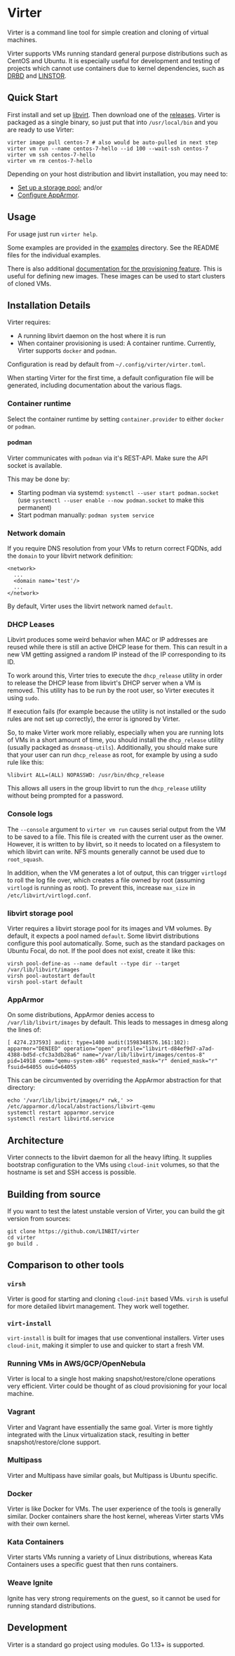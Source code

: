 # Virter

Virter is a command line tool for simple creation and cloning of virtual
machines.

Virter supports VMs running standard general purpose distributions such as
CentOS and Ubuntu. It is especially useful for development and testing of
projects which cannot use containers due to kernel dependencies, such as
[DRBD](https://github.com/LINBIT/drbd) and
[LINSTOR](https://github.com/LINBIT/linstor-server).

## Quick Start

First install and set up [libvirt](https://libvirt.org/index.html). Then
download one of the [releases](https://github.com/LINBIT/virter/releases).
Virter is packaged as a single binary, so just put that into `/usr/local/bin` and
you are ready to use Virter:

```
virter image pull centos-7 # also would be auto-pulled in next step
virter vm run --name centos-7-hello --id 100 --wait-ssh centos-7
virter vm ssh centos-7-hello
virter vm rm centos-7-hello
```

Depending on your host distribution and libvirt installation, you may need to:
* [Set up a storage pool](#libvirt-storage-pool); and/or
* [Configure AppArmor](#apparmor).

## Usage

For usage just run `virter help`.

Some examples are provided in the [examples](./examples) directory. See the
README files for the individual examples.

There is also additional [documentation for the provisioning
feature](./doc/provisioning.md). This is useful for defining new images. These
images can be used to start clusters of cloned VMs.

## Installation Details

Virter requires:

* A running libvirt daemon on the host where it is run
* When container provisioning is used: A container runtime.
  Currently, Virter supports `docker` and `podman`.

Configuration is read by default from `~/.config/virter/virter.toml`.

When starting Virter for the first time, a default configuration file will be
generated, including documentation about the various flags.

### Container runtime

Select the container runtime by setting `container.provider` to either `docker` or `podman`.

#### podman

Virter communicates with `podman` via it's REST-API. Make sure the API socket is available.

This may be done by:

* Starting podman via systemd: `systemctl --user start podman.socket` (use `systemctl --user enable --now podman.socket` to make this permanent)
* Start podman manually: `podman system service`

### Network domain

If you require DNS resolution from your VMs to return correct FQDNs, add the
`domain` to your libvirt network definition:

```
<network>
  ...
  <domain name='test'/>
  ...
</network>
```

By default, Virter uses the libvirt network named `default`.

### DHCP Leases

Libvirt produces some weird behavior when MAC or IP addresses are reused while
there is still an active DHCP lease for them. This can result in a new VM
getting assigned a random IP instead of the IP corresponding to its ID.

To work around this, Virter tries to execute the `dhcp_release` utility in
order to release the DHCP lease from libvirt's DHCP server when a VM is
removed. This utility has to be run by the root user, so Virter executes
it using `sudo`.

If execution fails (for example because the utility is not installed or the
sudo rules are not set up correctly), the error is ignored by Virter.

So, to make Virter work more reliably, especially when you are running lots
of VMs in a short amount of time, you should install the `dhcp_release` utility
(usually packaged as `dnsmasq-utils`). Additionally, you should make sure that
your user can run `dhcp_release` as root, for example by using a sudo rule like
this:

```
%libvirt ALL=(ALL) NOPASSWD: /usr/bin/dhcp_release
```

This allows all users in the group libvirt to run the `dhcp_release` utility
without being prompted for a password.

### Console logs

The `--console` argument to `virter vm run` causes serial output from the VM to
be saved to a file. This file is created with the current user as the owner.
However, it is written to by libvirt, so it needs to located on a filesystem to
which libvirt can write. NFS mounts generally cannot be used due to
`root_squash`.

In addition, when the VM generates a lot of output, this can trigger `virtlogd`
to roll the log file over, which creates a file owned by root (assuming
`virtlogd` is running as root). To prevent this, increase `max_size` in
`/etc/libvirt/virtlogd.conf`.

### libvirt storage pool

Virter requires a libvirt storage pool for its images and VM volumes. By
default, it expects a pool named `default`. Some libvirt distributions
configure this pool automatically. Some, such as the standard packages on
Ubuntu Focal, do not. If the pool does not exist, create it like this:

```
virsh pool-define-as --name default --type dir --target /var/lib/libvirt/images
virsh pool-autostart default
virsh pool-start default
```

### AppArmor

On some distributions, AppArmor denies access to `/var/lib/libvirt/images` by default.
This leads to messages in dmesg along the lines of:

```
[ 4274.237593] audit: type=1400 audit(1598348576.161:102): apparmor="DENIED" operation="open" profile="libvirt-d84ef9d7-a7ad-4388-bd5d-cfc3a3db28a6" name="/var/lib/libvirt/images/centos-8" pid=14918 comm="qemu-system-x86" requested_mask="r" denied_mask="r" fsuid=64055 ouid=64055
```

This can be circumvented by overriding the AppArmor abstraction for that directory:

```
echo '/var/lib/libvirt/images/* rwk,' >> /etc/apparmor.d/local/abstractions/libvirt-qemu
systemctl restart apparmor.service
systemctl restart libvirtd.service
```

## Architecture

Virter connects to the libvirt daemon for all the heavy lifting. It supplies
bootstrap configuration to the VMs using `cloud-init` volumes, so that the
hostname is set and SSH access is possible.

## Building from source

If you want to test the latest unstable version of Virter, you can build the
git version from sources:

```
git clone https://github.com/LINBIT/virter
cd virter
go build .
```

## Comparison to other tools

### `virsh`

Virter is good for starting and cloning `cloud-init` based VMs. `virsh` is
useful for more detailed libvirt management. They work well together.

### `virt-install`

`virt-install` is built for images that use conventional installers. Virter
uses `cloud-init`, making it simpler to use and quicker to start a fresh VM.

### Running VMs in AWS/GCP/OpenNebula

Virter is local to a single host making snapshot/restore/clone operations very
efficient. Virter could be thought of as cloud provisioning for your local
machine.

### Vagrant

Virter and Vagrant have essentially the same goal. Virter is more tightly
integrated with the Linux virtualization stack, resulting in better
snapshot/restore/clone support.

### Multipass

Virter and Multipass have similar goals, but Multipass is Ubuntu specific.

### Docker

Virter is like Docker for VMs. The user experience of the tools is generally
similar. Docker containers share the host kernel, whereas Virter starts VMs
with their own kernel.

### Kata Containers

Virter starts VMs running a variety of Linux distributions, whereas Kata
Containers uses a specific guest that then runs containers.

### Weave Ignite

Ignite has very strong requirements on the guest, so it cannot be used for
running standard distributions.

## Development

Virter is a standard go project using modules.
Go 1.13+ is supported.
